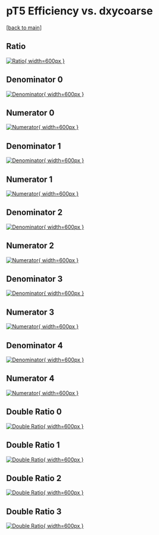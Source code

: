 # pT5 Efficiency vs. dxycoarse

[[back to main](./)]



## Ratio

[![Ratio](../mtv/var/pT5_base_321_-1_eff_dxycoarse.png){ width=600px }](../mtv/var/pT5_base_321_-1_eff_dxycoarse.pdf)

## Denominator 0

[![Denominator](../mtv/den/pT5_base_321_-1_eff_dxycoarse_den0.png){ width=600px }](../mtv/den/pT5_base_321_-1_eff_dxycoarse_den0.pdf)

## Numerator 0

[![Numerator](../mtv/num/pT5_base_321_-1_eff_dxycoarse_num0.png){ width=600px }](../mtv/num/pT5_base_321_-1_eff_dxycoarse_num0.pdf)

## Denominator 1

[![Denominator](../mtv/den/pT5_base_321_-1_eff_dxycoarse_den1.png){ width=600px }](../mtv/den/pT5_base_321_-1_eff_dxycoarse_den1.pdf)

## Numerator 1

[![Numerator](../mtv/num/pT5_base_321_-1_eff_dxycoarse_num1.png){ width=600px }](../mtv/num/pT5_base_321_-1_eff_dxycoarse_num1.pdf)

## Denominator 2

[![Denominator](../mtv/den/pT5_base_321_-1_eff_dxycoarse_den2.png){ width=600px }](../mtv/den/pT5_base_321_-1_eff_dxycoarse_den2.pdf)

## Numerator 2

[![Numerator](../mtv/num/pT5_base_321_-1_eff_dxycoarse_num2.png){ width=600px }](../mtv/num/pT5_base_321_-1_eff_dxycoarse_num2.pdf)

## Denominator 3

[![Denominator](../mtv/den/pT5_base_321_-1_eff_dxycoarse_den3.png){ width=600px }](../mtv/den/pT5_base_321_-1_eff_dxycoarse_den3.pdf)

## Numerator 3

[![Numerator](../mtv/num/pT5_base_321_-1_eff_dxycoarse_num3.png){ width=600px }](../mtv/num/pT5_base_321_-1_eff_dxycoarse_num3.pdf)

## Denominator 4

[![Denominator](../mtv/den/pT5_base_321_-1_eff_dxycoarse_den4.png){ width=600px }](../mtv/den/pT5_base_321_-1_eff_dxycoarse_den4.pdf)

## Numerator 4

[![Numerator](../mtv/num/pT5_base_321_-1_eff_dxycoarse_num4.png){ width=600px }](../mtv/num/pT5_base_321_-1_eff_dxycoarse_num4.pdf)

## Double Ratio 0

[![Double Ratio](../mtv/ratio/pT5_base_321_-1_eff_dxycoarse_ratio0.png){ width=600px }](../mtv/ratio/pT5_base_321_-1_eff_dxycoarse_ratio0.pdf)

## Double Ratio 1

[![Double Ratio](../mtv/ratio/pT5_base_321_-1_eff_dxycoarse_ratio1.png){ width=600px }](../mtv/ratio/pT5_base_321_-1_eff_dxycoarse_ratio1.pdf)

## Double Ratio 2

[![Double Ratio](../mtv/ratio/pT5_base_321_-1_eff_dxycoarse_ratio2.png){ width=600px }](../mtv/ratio/pT5_base_321_-1_eff_dxycoarse_ratio2.pdf)

## Double Ratio 3

[![Double Ratio](../mtv/ratio/pT5_base_321_-1_eff_dxycoarse_ratio3.png){ width=600px }](../mtv/ratio/pT5_base_321_-1_eff_dxycoarse_ratio3.pdf)

